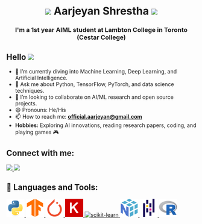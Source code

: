 <h1 align="center">
  <img src="https://img.icons8.com/emoji/48/000000/victory-hand-emoji.png"/> Aarjeyan Shrestha <img src="https://img.icons8.com/emoji/48/000000/victory-hand-emoji.png"/>
</h1>
<h3 align="center">
  I'm a 1st year AIML student at Lambton College in Toronto (Cestar College)
</h3>

## Hello <img src="https://raw.githubusercontent.com/MartinHeinz/MartinHeinz/master/wave.gif" width="30px">

- 🌱 I’m currently diving into Machine Learning, Deep Learning, and Artificial Intelligence.
- 💬 Ask me about Python, TensorFlow, PyTorch, and data science techniques.
- 👯 I’m looking to collaborate on AI/ML research and open source projects.
- 😄 Pronouns: He/His
- 📫 How to reach me: **official.aarjeyan@gmail.com**
- **Hobbies:** Exploring AI innovations, reading research papers, coding, and playing games 🎮

## Connect with me:
<p align="left">
  <a href="https://www.linkedin.com/in/aarjeyan-shrestha-5618981a7?lipi=urn%3Ali%3Apage%3Ad_flagship3_profile_view_base_contact_details%3BhvWnSD3BTLerMSDt1kHvqg%3D%3D">
    <img src="https://img.icons8.com/fluent/48/000000/linkedin.png"/>
  </a>
  <a href="https://www.instagram.com/stha_arjn/">
    <img src="https://img.icons8.com/fluency/50/000000/instagram-new.png"/>
  </a>
</p>

## 🚀 Languages and Tools:
<p align="left">
  <a href="https://www.python.org" target="_blank">
    <img src="https://raw.githubusercontent.com/devicons/devicon/master/icons/python/python-original.svg" alt="Python" height="48"/>
  </a>
  <a href="https://www.tensorflow.org/" target="_blank">
    <img src="https://raw.githubusercontent.com/devicons/devicon/master/icons/tensorflow/tensorflow-original.svg" alt="TensorFlow" height="48"/>
  </a>
  <a href="https://pytorch.org/" target="_blank">
    <img src="https://raw.githubusercontent.com/devicons/devicon/master/icons/pytorch/pytorch-original.svg" alt="PyTorch" height="48"/>
  </a>
  <a href="https://keras.io/" target="_blank">
    <img src="https://raw.githubusercontent.com/devicons/devicon/master/icons/keras/keras-original.svg" alt="Keras" height="48"/>
  </a>
  <a href="https://scikit-learn.org/" target="_blank">
    <img src="https://www.vectorlogo.zone/logos/scikit_learn/scikit_learn-icon.svg" alt="scikit-learn" height="48"/>
  </a>
  <a href="https://numpy.org/" target="_blank">
    <img src="https://raw.githubusercontent.com/devicons/devicon/master/icons/numpy/numpy-original.svg" alt="NumPy" height="48"/>
  </a>
  <a href="https://pandas.pydata.org/" target="_blank">
    <img src="https://raw.githubusercontent.com/devicons/devicon/master/icons/pandas/pandas-original.svg" alt="Pandas" height="48"/>
  </a>
  <a href="https://www.r-project.org/" target="_blank">
    <img src="https://raw.githubusercontent.com/devicons/devicon/master/icons/r/r-original.svg" alt="R" height="48"/>
  </a>
</p>
